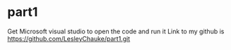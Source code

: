 # part1
Get Microsoft visual studio to open the code and run it
Link to my github is https://github.com/LesleyChauke/part1.git
